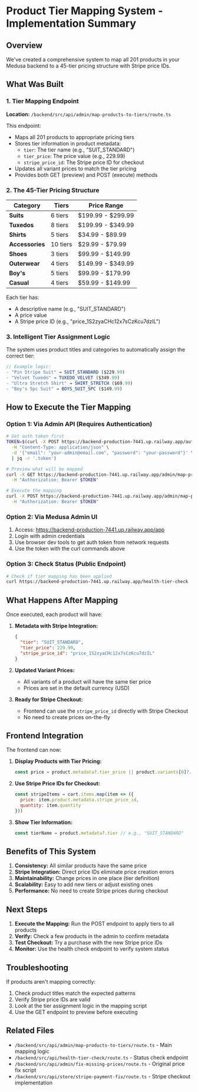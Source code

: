 # Product Tier Mapping System - Implementation Summary

## Overview
We've created a comprehensive system to map all 201 products in your Medusa backend to a 45-tier pricing structure with Stripe price IDs.

## What Was Built

### 1. Tier Mapping Endpoint
**Location:** `/backend/src/api/admin/map-products-to-tiers/route.ts`

This endpoint:
- Maps all 201 products to appropriate pricing tiers
- Stores tier information in product metadata:
  - `tier`: The tier name (e.g., "SUIT_STANDARD")
  - `tier_price`: The price value (e.g., 229.99)
  - `stripe_price_id`: The Stripe price ID for checkout
- Updates all variant prices to match the tier pricing
- Provides both GET (preview) and POST (execute) methods

### 2. The 45-Tier Pricing Structure

| Category | Tiers | Price Range |
|----------|-------|-------------|
| **Suits** | 6 tiers | $199.99 - $299.99 |
| **Tuxedos** | 8 tiers | $199.99 - $349.99 |
| **Shirts** | 5 tiers | $34.99 - $89.99 |
| **Accessories** | 10 tiers | $29.99 - $79.99 |
| **Shoes** | 3 tiers | $99.99 - $149.99 |
| **Outerwear** | 4 tiers | $149.99 - $349.99 |
| **Boy's** | 5 tiers | $99.99 - $179.99 |
| **Casual** | 4 tiers | $59.99 - $149.99 |

Each tier has:
- A descriptive name (e.g., "SUIT_STANDARD")
- A price value
- A Stripe price ID (e.g., "price_1S2zyaCHc12x7sCzKcu7dzIL")

### 3. Intelligent Tier Assignment Logic

The system uses product titles and categories to automatically assign the correct tier:

```typescript
// Example logic:
- "Pin Stripe Suit" → SUIT_STANDARD ($229.99)
- "Velvet Tuxedo" → TUXEDO_VELVET ($349.99)
- "Ultra Stretch Shirt" → SHIRT_STRETCH ($69.99)
- "Boy's 5pc Suit" → BOYS_SUIT_5PC ($149.99)
```

## How to Execute the Tier Mapping

### Option 1: Via Admin API (Requires Authentication)

```bash
# Get auth token first
TOKEN=$(curl -X POST https://backend-production-7441.up.railway.app/auth/user/emailpass \
  -H "Content-Type: application/json" \
  -d '{"email": "your-admin@email.com", "password": "your-password"}' \
  | jq -r '.token')

# Preview what will be mapped
curl -X GET https://backend-production-7441.up.railway.app/admin/map-products-to-tiers \
  -H "Authorization: Bearer $TOKEN"

# Execute the mapping
curl -X POST https://backend-production-7441.up.railway.app/admin/map-products-to-tiers \
  -H "Authorization: Bearer $TOKEN"
```

### Option 2: Via Medusa Admin UI

1. Access: https://backend-production-7441.up.railway.app/app
2. Login with admin credentials
3. Use browser dev tools to get auth token from network requests
4. Use the token with the curl commands above

### Option 3: Check Status (Public Endpoint)

```bash
# Check if tier mapping has been applied
curl https://backend-production-7441.up.railway.app/health-tier-check
```

## What Happens After Mapping

Once executed, each product will have:

1. **Metadata with Stripe Integration:**
   ```json
   {
     "tier": "SUIT_STANDARD",
     "tier_price": 229.99,
     "stripe_price_id": "price_1S2zyaCHc12x7sCzKcu7dzIL"
   }
   ```

2. **Updated Variant Prices:**
   - All variants of a product will have the same tier price
   - Prices are set in the default currency (USD)

3. **Ready for Stripe Checkout:**
   - Frontend can use the `stripe_price_id` directly with Stripe Checkout
   - No need to create prices on-the-fly

## Frontend Integration

The frontend can now:

1. **Display Products with Tier Pricing:**
   ```javascript
   const price = product.metadata?.tier_price || product.variants[0]?.prices[0]?.amount
   ```

2. **Use Stripe Price IDs for Checkout:**
   ```javascript
   const stripeItems = cart.items.map(item => ({
     price: item.product.metadata.stripe_price_id,
     quantity: item.quantity
   }))
   ```

3. **Show Tier Information:**
   ```javascript
   const tierName = product.metadata?.tier // e.g., "SUIT_STANDARD"
   ```

## Benefits of This System

1. **Consistency:** All similar products have the same price
2. **Stripe Integration:** Direct price IDs eliminate price creation errors
3. **Maintainability:** Change prices in one place (tier definition)
4. **Scalability:** Easy to add new tiers or adjust existing ones
5. **Performance:** No need to create Stripe prices during checkout

## Next Steps

1. **Execute the Mapping:** Run the POST endpoint to apply tiers to all products
2. **Verify:** Check a few products in the admin to confirm metadata
3. **Test Checkout:** Try a purchase with the new Stripe price IDs
4. **Monitor:** Use the health check endpoint to verify system status

## Troubleshooting

If products aren't mapping correctly:
1. Check product titles match the expected patterns
2. Verify Stripe price IDs are valid
3. Look at the tier assignment logic in the mapping script
4. Use the GET endpoint to preview before executing

## Related Files

- `/backend/src/api/admin/map-products-to-tiers/route.ts` - Main mapping logic
- `/backend/src/api/health-tier-check/route.ts` - Status check endpoint
- `/backend/src/api/admin/fix-missing-prices/route.ts` - Original price fix script
- `/backend/src/api/store/stripe-payment-fix/route.ts` - Stripe checkout implementation